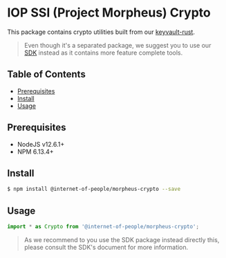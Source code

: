 # IOP SSI (Project Morpheus) Crypto

This package contains crypto utilities built from our [keyvault-rust](https://github.com/Internet-of-People/keyvault-rust).

> Even though it's a separated package, we suggest you to use our [SDK](https://www.npmjs.com/package/@internet-of-people/sdk) instead as it contains more feature complete tools.

## Table of Contents <!-- omit in toc -->

- [Prerequisites](#Prerequisites)
- [Install](#Install)
- [Usage](#Usage)

## Prerequisites

- NodeJS v12.6.1+
- NPM 6.13.4+

## Install

```bash
$ npm install @internet-of-people/morpheus-crypto --save
```

## Usage

```typescript
import * as Crypto from '@internet-of-people/morpheus-crypto';
```

> As we recommend to you use the SDK package instead directly this, please consult the SDK's document for more information.
